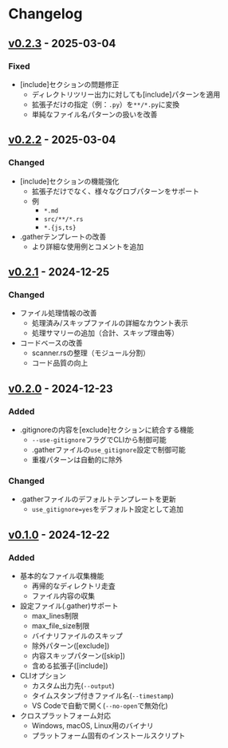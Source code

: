 # Changelog

## [v0.2.3] - 2025-03-04

### Fixed
- [include]セクションの問題修正
  - ディレクトリツリー出力に対しても[include]パターンを適用
  - 拡張子だけの指定（例：`.py`）を`**/*.py`に変換
  - 単純なファイル名パターンの扱いを改善

[v0.2.3]: https://github.com/herring101/gather_files/compare/v0.2.2...v0.2.3

## [v0.2.2] - 2025-03-04

### Changed
- [include]セクションの機能強化
  - 拡張子だけでなく、様々なグロブパターンをサポート
  - 例
    - `*.md`
    - `src/**/*.rs`
    - `*.{js,ts}`
- .gatherテンプレートの改善
  - より詳細な使用例とコメントを追加

[v0.2.2]: https://github.com/herring101/gather_files/compare/v0.2.1...v0.2.2

## [v0.2.1] - 2024-12-25

### Changed
- ファイル処理情報の改善
  - 処理済み/スキップファイルの詳細なカウント表示
  - 処理サマリーの追加（合計、スキップ理由等）
- コードベースの改善
  - scanner.rsの整理（モジュール分割）
  - コード品質の向上

[v0.2.1]: https://github.com/herring101/gather_files/compare/v0.2.0...v0.2.1

## [v0.2.0] - 2024-12-23

### Added
- .gitignoreの内容を[exclude]セクションに統合する機能
  - `--use-gitignore`フラグでCLIから制御可能
  - .gatherファイルの`use_gitignore`設定で制御可能
  - 重複パターンは自動的に除外

### Changed
- .gatherファイルのデフォルトテンプレートを更新
  - `use_gitignore=yes`をデフォルト設定として追加

## [v0.1.0] - 2024-12-22

### Added
- 基本的なファイル収集機能
  - 再帰的なディレクトリ走査
  - ファイル内容の収集
- 設定ファイル(.gather)サポート
  - max_lines制限
  - max_file_size制限
  - バイナリファイルのスキップ
  - 除外パターン([exclude])
  - 内容スキップパターン([skip])
  - 含める拡張子([include])
- CLIオプション
  - カスタム出力先(`--output`)
  - タイムスタンプ付きファイル名(`--timestamp`)
  - VS Codeで自動で開く(`--no-open`で無効化)
- クロスプラットフォーム対応
  - Windows, macOS, Linux用のバイナリ
  - プラットフォーム固有のインストールスクリプト

[v0.2.0]: https://github.com/herring101/gather_files/compare/v0.1.0...v0.2.0
[v0.1.0]: https://github.com/herring101/gather_files/releases/tag/v0.1.0